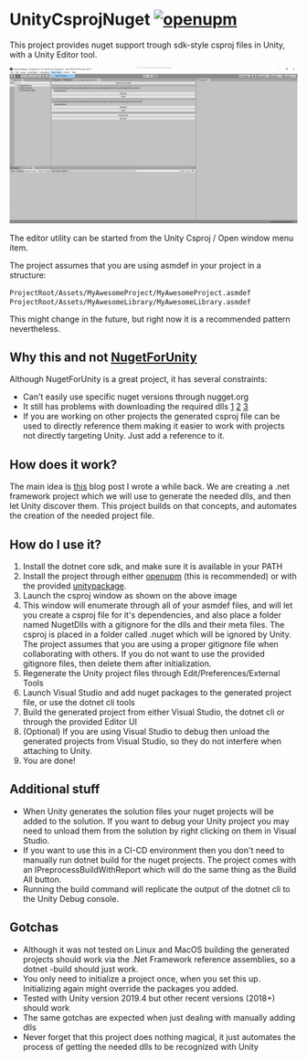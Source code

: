 # UnityCsprojNuget [![openupm](https://img.shields.io/npm/v/com.unitycsprojnuget?label=openupm&registry_uri=https://package.openupm.com)](https://openupm.com/packages/com.unitycsprojnuget/)

This project provides nuget support trough sdk-style csproj files in Unity, with a Unity Editor tool.

![Editor Window](/images/EditorWindow.png)

The editor utility can be started from the Unity Csproj / Open window menu item.

The project assumes that you are using asmdef in your project in a structure:

```
ProjectRoot/Assets/MyAwesomeProject/MyAwesomeProject.asmdef
ProjectRoot/Assets/MyAwesomeLibrary/MyAwesomeLibrary.asmdef
```

This might change in the future, but right now it is a recommended pattern nevertheless.

## Why this and not [NugetForUnity](https://github.com/GlitchEnzo/NuGetForUnity)

Although NugetForUnity is a great project, it has several constraints:

- Can't easily use specific nuget versions through nugget.org
- It still has problems with downloading the required dlls [1](https://github.com/GlitchEnzo/NuGetForUnity/issues/325) [2](https://github.com/GlitchEnzo/NuGetForUnity/issues/320) [3](https://github.com/GlitchEnzo/NuGetForUnity/issues/318)
- If you are working on other projects the generated csproj file can be used to directly reference them making it easier to work with projects not directly targeting Unity. Just add a reference to it.

## How does it work?

The main idea is [this](https://kuraiandras.github.io/unity/2020/04/28/modern-unity/) blog post I wrote a while back. We are creating a .net framework project which we will use to generate the needed dlls, and then let Unity discover them. This project builds on that concepts, and automates the creation of the needed project file.

## How do I use it?

1. Install the dotnet core sdk, and make sure it is available in your PATH
2. Install the project through either [openupm](https://openupm.com/packages/com.unitycsprojnuget/) (this is recommended) or with the provided [unitypackage](https://github.com/KuraiAndras/UnityCsprojNuget/releases/latest). 
3. Launch the csproj window as shown on the above image
4. This window will enumerate through all of your asmdef files, and will let you create a csproj file for it's dependencies, and also place a folder named NugetDlls with a gitignore for the dlls and their meta files. The csproj is placed in a folder called .nuget which will be ignored by Unity. The project assumes that you are using a proper gitignore file when collaborating with others. If you do not want to use the provided gitignore files, then delete them after initialization.
5. Regenerate the Unity project files through Edit/Preferences/External Tools
6. Launch Visual Studio and add nuget packages to the generated project file, or use the dotnet cli tools
7. Build the generated project from either Visual Studio, the dotnet cli or through the provided Editor UI
8. (Optional) If you are using Visual Studio to debug then unload the generated projects from Visual Studio, so they do not interfere when attaching to Unity.
9. You are done!

## Additional stuff

- When Unity generates the solution files your nuget projects will be added to the solution. If you want to debug your Unity project you may need to unload them from the solution by right clicking on them in Visual Studio.
- If you want to use this in a CI-CD environment then you don't need to manually run dotnet build for the nuget projects. The project comes with an IPreprocessBuildWithReport which will do the same thing as the Build All button.
- Running the build command will replicate the output of the dotnet cli to the Unity Debug console.

## Gotchas
- Although it was not tested on Linux and MacOS building the generated projects should work via the .Net Framework reference assemblies, so a dotnet -build should just work.
- You only need to initialize a project once, when you set this up. Initializing again might override the packages you added.
- Tested with Unity version 2019.4 but other recent versions (2018+) should work
- The same gotchas are expected when just dealing with manually adding dlls
- Never forget that this project does nothing magical, it just automates the process of getting the needed dlls to be recognized with Unity